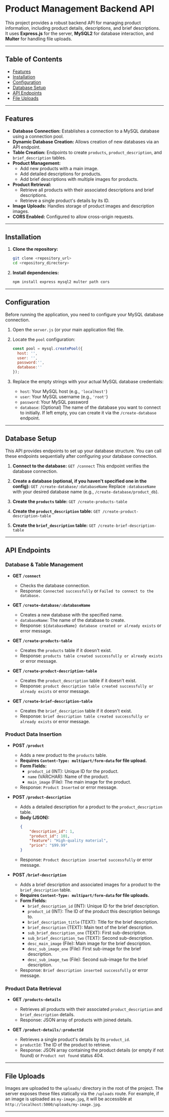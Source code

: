 # Product Management Backend API

This project provides a robust backend API for managing product information, including product details, descriptions, and brief descriptions. It uses **Express.js** for the server, **MySQL2** for database interaction, and **Multer** for handling file uploads.

---

## Table of Contents

- [Features](#features)
- [Installation](#installation)
- [Configuration](#configuration)
- [Database Setup](#database-setup)
- [API Endpoints](#api-endpoints)
- [File Uploads](#file-uploads)

---

## Features

* **Database Connection:** Establishes a connection to a MySQL database using a connection pool.
* **Dynamic Database Creation:** Allows creation of new databases via an API endpoint.
* **Table Creation:** Endpoints to create `products`, `product_description`, and `brief_description` tables.
* **Product Management:**
    * Add new products with a main image.
    * Add detailed descriptions for products.
    * Add brief descriptions with multiple images for products.
* **Product Retrieval:**
    * Retrieve all products with their associated descriptions and brief descriptions.
    * Retrieve a single product's details by its ID.
* **Image Uploads:** Handles storage of product images and description images.
* **CORS Enabled:** Configured to allow cross-origin requests.

---

## Installation

1.  **Clone the repository:**
    ```bash
    git clone <repository_url>
    cd <repository_directory>
    ```

2.  **Install dependencies:**
    ```bash
    npm install express mysql2 multer path cors
    ```

---

## Configuration

Before running the application, you need to configure your MySQL database connection.

1.  Open the `server.js` (or your main application file) file.
2.  Locate the `pool` configuration:

    ```javascript
    const pool = mysql.createPool({
      host: '',
      user: '',
      password:'',
      database:''
    });
    ```

3.  Replace the empty strings with your actual MySQL database credentials:

    * `host`: Your MySQL host (e.g., `'localhost'`)
    * `user`: Your MySQL username (e.g., `'root'`)
    * `password`: Your MySQL password
    * `database`: (Optional) The name of the database you want to connect to initially. If left empty, you can create it via the `/create-database` endpoint.

---

## Database Setup

This API provides endpoints to set up your database structure. You can call these endpoints sequentially after configuring your database connection.

1.  **Connect to the database:**
    `GET /connect`
    This endpoint verifies the database connection.

2.  **Create a database (optional, if you haven't specified one in the config):**
    `GET /create-database/:databaseName`
    Replace `:databaseName` with your desired database name (e.g., `/create-database/product_db`).

3.  **Create the `products` table:**
    `GET /create-products-table`

4.  **Create the `product_description` table:**
    `GET /create-product-description-table`

5.  **Create the `brief_description` table:**
    `GET /create-brief-description-table`

---

## API Endpoints

### Database & Table Management

* **GET `/connect`**
    * Checks the database connection.
    * Response: `Connected successfully` or `Failed to connect to the database.`

* **GET `/create-database/:databaseName`**
    * Creates a new database with the specified name.
    * `databaseName`: The name of the database to create.
    * Response: `${databaseName} database created or already exists` or error message.

* **GET `/create-products-table`**
    * Creates the `products` table if it doesn't exist.
    * Response: `products table created successfully or already exists` or error message.

* **GET `/create-product-description-table`**
    * Creates the `product_description` table if it doesn't exist.
    * Response: `product description table created successfully or already exists` or error message.

* **GET `/create-brief-description-table`**
    * Creates the `brief_description` table if it doesn't exist.
    * Response: `brief description table created successfully or already exists` or error message.

### Product Data Insertion

* **POST `/product`**
    * Adds a new product to the `products` table.
    * **Requires `Content-Type: multipart/form-data` for file upload.**
    * **Form Fields:**
        * `product_id` (INT): Unique ID for the product.
        * `name` (VARCHAR): Name of the product.
        * `main_image` (File): The main image for the product.
    * Response: `Product Inserted` or error message.

* **POST `/product-description`**
    * Adds a detailed description for a product to the `product_description` table.
    * **Body (JSON):**
        ```json
        {
            "description_id": 1,
            "product_id": 101,
            "feature": "High-quality material",
            "price": "$99.99"
        }
        ```
    * Response: `Product description inserted successfully` or error message.

* **POST `/brief-description`**
    * Adds a brief description and associated images for a product to the `brief_description` table.
    * **Requires `Content-Type: multipart/form-data` for file uploads.**
    * **Form Fields:**
        * `brief_description_id` (INT): Unique ID for the brief description.
        * `product_id` (INT): The ID of the product this description belongs to.
        * `brief_description_title` (TEXT): Title for the brief description.
        * `brief_description` (TEXT): Main text of the brief description.
        * `sub_brief_description_one` (TEXT): First sub-description.
        * `sub_brief_description_two` (TEXT): Second sub-description.
        * `desc_main_image` (File): Main image for the brief description.
        * `desc_sub_image_one` (File): First sub-image for the brief description.
        * `desc_sub_image_two` (File): Second sub-image for the brief description.
    * Response: `Brief description inserted successfully` or error message.

### Product Data Retrieval

* **GET `/products-details`**
    * Retrieves all products with their associated `product_description` and `brief_description` details.
    * Response: JSON array of products with joined details.

* **GET `/product-details/:productId`**
    * Retrieves a single product's details by its `product_id`.
    * `productId`: The ID of the product to retrieve.
    * Response: JSON array containing the product details (or empty if not found) or `Product not found` status 404.

---

## File Uploads

Images are uploaded to the `uploads/` directory in the root of the project. The server exposes these files statically via the `/uploads` route. For example, if an image is uploaded as `my-image.jpg`, it will be accessible at `http://localhost:5000/uploads/my-image.jpg`.

---


